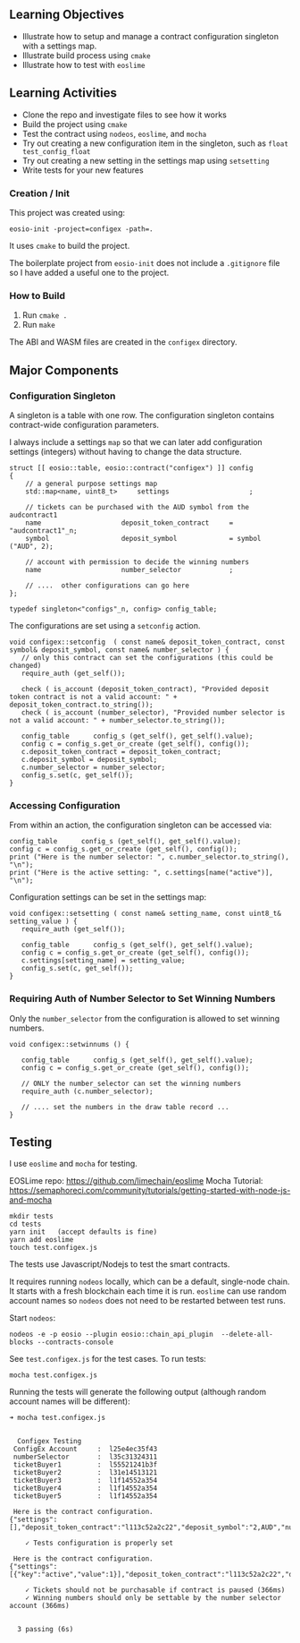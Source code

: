 
## Learning Objectives
- Illustrate how to setup and manage a contract configuration singleton with a settings map.
- Illustrate build process using ```cmake```
- Illustrate how to test with ```eoslime```

## Learning Activities
- Clone the repo and investigate files to see how it works
- Build the project using ```cmake```
- Test the contract using ```nodeos```, ```eoslime```, and ```mocha```
- Try out creating a new configuration item in the singleton, such as ```float  test_config_float```
- Try out creating a new setting in the settings map using ```setsetting```
- Write tests for your new features

### Creation / Init
This project was created using:
```
eosio-init -project=configex -path=.
```

It uses ```cmake``` to build the project.

The boilerplate project from ```eosio-init``` does not include a ```.gitignore``` file so I have added a useful one to the project.

### How to Build

1. Run ```cmake .```
2. Run ```make```

The ABI and WASM files are created in the ```configex``` directory.


## Major Components

### Configuration Singleton

A singleton is a table with one row.  The configuration singleton contains contract-wide configuration parameters.

I always include a settings ```map``` so that we can later add configuration settings (integers) without having to change the data structure.
```
struct [[ eosio::table, eosio::contract("configex") ]] config
{
    // a general purpose settings map
    std::map<name, uint8_t>     settings                    ;

    // tickets can be purchased with the AUD symbol from the audcontract1
    name                    deposit_token_contract     = "audcontract1"_n;
    symbol                  deposit_symbol             = symbol ("AUD", 2);

    // account with permission to decide the winning numbers
    name                    number_selector            ;

    // ....  other configurations can go here
};

typedef singleton<"configs"_n, config> config_table;
```

The configurations are set using a ```setconfig``` action.
```
void configex::setconfig  ( const name& deposit_token_contract, const symbol& deposit_symbol, const name& number_selector ) {
   // only this contract can set the configurations (this could be changed)
   require_auth (get_self());

   check ( is_account (deposit_token_contract), "Provided deposit token contract is not a valid account: " + deposit_token_contract.to_string());
   check ( is_account (number_selector), "Provided number selector is not a valid account: " + number_selector.to_string());

   config_table      config_s (get_self(), get_self().value);
   config c = config_s.get_or_create (get_self(), config());
   c.deposit_token_contract = deposit_token_contract;
   c.deposit_symbol = deposit_symbol;
   c.number_selector = number_selector;
   config_s.set(c, get_self());
}
```

### Accessing Configuration
From within an action, the configuration singleton can be accessed via:
```
config_table      config_s (get_self(), get_self().value);
config c = config_s.get_or_create (get_self(), config());
print ("Here is the number selector: ", c.number_selector.to_string(), "\n");
print ("Here is the active setting: ", c.settings[name("active")], "\n");
```

Configuration settings can be set in the settings map:
```
void configex::setsetting ( const name& setting_name, const uint8_t& setting_value ) {
   require_auth (get_self());

   config_table      config_s (get_self(), get_self().value);
   config c = config_s.get_or_create (get_self(), config());
   c.settings[setting_name] = setting_value;
   config_s.set(c, get_self());
}
```

### Requiring Auth of Number Selector to Set Winning Numbers
Only the ```number_selector``` from the configuration is allowed to set winning numbers.
```
void configex::setwinnums () {
   
   config_table      config_s (get_self(), get_self().value);
   config c = config_s.get_or_create (get_self(), config());

   // ONLY the number_selector can set the winning numbers
   require_auth (c.number_selector);

   // .... set the numbers in the draw table record ...
}
```

## Testing
I use ```eoslime``` and ```mocha``` for testing.

EOSLime repo: https://github.com/limechain/eoslime
Mocha Tutorial: https://semaphoreci.com/community/tutorials/getting-started-with-node-js-and-mocha

```
mkdir tests
cd tests
yarn init   (accept defaults is fine)
yarn add eoslime
touch test.configex.js
```

The tests use Javascript/Nodejs to test the smart contracts. 

It requires running ```nodeos``` locally, which can be a default, single-node chain. It starts with a fresh blockchain each time it is run.  ```eoslime``` can use random account names so ```nodeos``` does not need to be restarted between test runs.

Start ```nodeos```:
```
nodeos -e -p eosio --plugin eosio::chain_api_plugin  --delete-all-blocks --contracts-console
```

See ```test.configex.js``` for the test cases.
To run tests:
```
mocha test.configex.js
```

Running the tests will generate the following output (although random account names will be different):
```
➜ mocha test.configex.js


  Configex Testing
 ConfigEx Account     :  l25e4ec35f43
 numberSelector       :  l35c31324311
 ticketBuyer1         :  l55521241b3f
 ticketBuyer2         :  l31e14513121
 ticketBuyer3         :  l1f14552a354
 ticketBuyer4         :  l1f14552a354
 ticketBuyer5         :  l1f14552a354

 Here is the contract configuration.
{"settings":[],"deposit_token_contract":"l113c52a2c22","deposit_symbol":"2,AUD","number_selector":"l35c31324311"}

    ✓ Tests configuration is properly set

 Here is the contract configuration.
{"settings":[{"key":"active","value":1}],"deposit_token_contract":"l113c52a2c22","deposit_symbol":"2,AUD","number_selector":"l35c31324311"}

    ✓ Tickets should not be purchasable if contract is paused (366ms)
    ✓ Winning numbers should only be settable by the number selector account (366ms)


  3 passing (6s)
```
